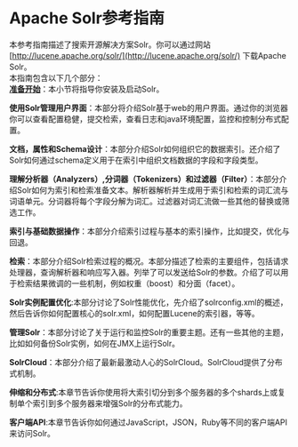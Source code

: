 # Apache Solr参考指南
本参考指南描述了搜索开源解决方案Solr。你可以通过网站 [http://lucene.apache.org/solr/](http://lucene.apache.org/solr/) 下载Apache Solr。  
本指南包含以下几个部分：  
**[准备开始](../01-GettingStarted.md)**：本小节将指导你安装及启动Solr。  

**使用Solr管理用户界面**：本部分将介绍Solr基于web的用户界面。通过你的浏览器你可以查看配置稳健，提交检索，查看日志和java环境配置，监控和控制分布式配置。  

**文档，属性和Schema设计**：本部分介绍Solr如何组织它的数据索引。还介绍了Solr如何通过schema定义用于在索引中组织文档数据的字段和字段类型。  

**理解分析器（Analyzers）,分词器（Tokenizers）和过滤器（Filter）**：本部分介绍Solr如何为索引和检索准备文本。解析器解析并生成用于索引和检索的词汇流与词语单元。分词器将每个字段分解为词汇。过滤器对词汇流做一些其他的替换或筛选工作。  

**索引与基础数据操作**：本部分介绍索引过程与基本的索引操作，比如提交，优化与回退。

**检索**：本部分介绍Solr检索过程的概况。本部分描述了检索的主要组件，包括请求处理器，查询解析器和响应写入器。列举了可以发送给Solr的参数。介绍了可以用于检索结果微调的一些机制，例如权重（boost）和分面（facet）。

**Solr实例配置优化**:本部分讨论了Solr性能优化，先介绍了solrconfig.xml的概述，然后告诉你如何配置核心的solr.xml，如何配置Lucene的索引器，等等。

**管理Solr**：本部分讨论了关于运行和监控Solr的重要主题。还有一些其他的主题，比如如何备份Solr实例，如何在JMX上运行Solr。

**SolrCloud**：本部分介绍了最新最激动人心的SolrCloud。SolrCloud提供了分布式机制。

**伸缩和分布式**:本章节告诉你使用将大索引切分到多个服务器的多个shards上或复制单个索引到多个服务器来增强Solr的分布式能力。

**客户端API**:本章节告诉你如何通过JavaScript，JSON，Ruby等不同的客户端API来访问Solr。
